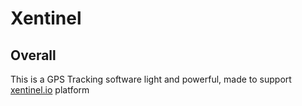 # Xentinel

## Overall
This is a GPS Tracking software light and powerful, made to support [xentinel.io]("https://xentinel.io") platform

